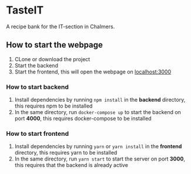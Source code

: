 # TasteIT
A recipe bank for the IT-section in Chalmers.

## How to start the webpage
1. CLone or download the project
2. Start the backend
3. Start the frontend, this will open the webpage on [localhost:3000](http://localhost:3000/)

### How to start backend
1. Install dependencies by running `npm install` in the **backend** directory, this requires npm to be installed
2. In the same directory, run `docker-compose up` to start the backend on port **4000**, this requires docker-compose to be installed

### How to start frontend
1. Install dependencies by running `yarn` or `yarn install` in the **frontend** directory, this requires yarn to be installed
2. In the same directory, run `yarn start` to start the server on port **3000**, this requires that the backend is already active

